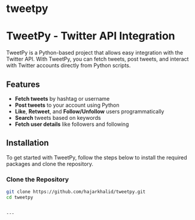 # tweetpy

# TweetPy - Twitter API Integration

TweetPy is a Python-based project that allows easy integration with the Twitter API. With TweetPy, you can fetch tweets, post tweets, and interact with Twitter accounts directly from Python scripts.

## Features

- **Fetch tweets** by hashtag or username
- **Post tweets** to your account using Python
- **Like**, **Retweet**, and **Follow/Unfollow** users programmatically
- **Search** tweets based on keywords
- **Fetch user details** like followers and following

## Installation

To get started with TweetPy, follow the steps below to install the required packages and clone the repository.

### Clone the Repository

```bash
git clone https://github.com/hajarkhalid/tweetpy.git
cd tweetpy


---


